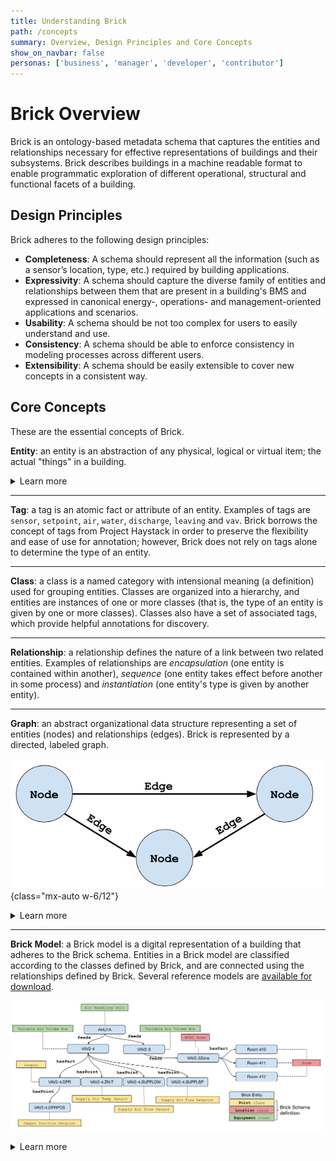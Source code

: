 ```yaml
---
title: Understanding Brick
path: /concepts
summary: Overview, Design Principles and Core Concepts
show_on_navbar: false
personas: ['business', 'manager', 'developer', 'contributor']
---
```


# Brick Overview

Brick is an ontology-based metadata schema that captures the entities and relationships necessary for effective representations of buildings and their subsystems.
Brick describes buildings in a machine readable format to enable programmatic exploration of different operational, structural and functional facets of a building.

## Design Principles

Brick adheres to the following design principles:

* **Completeness**: A schema should represent all the information (such as a sensor’s location, type, etc.) required by building applications.
* **Expressivity**: A schema should capture the diverse family of entities and relationships between them that are present in a building's BMS and expressed in canonical energy-, operations- and management-oriented applications and scenarios.
* **Usability**: A schema should be not too complex for users to easily understand and use.
* **Consistency**: A schema should be able to enforce consistency in modeling processes across different users.
* **Extensibility**: A schema should be easily extensible to cover new concepts in a consistent way.

## Core Concepts

These are the essential concepts of Brick.

**Entity**: an entity is an abstraction of any physical, logical or virtual item; the actual "things" in a building.

<details>
<summary>Learn more</summary>

Physical entities are anything that has a physical presence in the world.
Examples are mechanical equipment such as air handling units, variable air volume boxes, luminaires and lighting systems, networked devices like electric meters, thermostats and electrical vehicle chargers, and spatial elements like rooms and floors.

Virtual entities are anything whose representation is based in software.
Examples are sensing and status points which allow software to read the current state of the world (such as the value of a temperature sensor, the speed of a fan, or the energy consumption of a space heater), and actuation points which allow software to write values (such as temperature setpoints or the brightness of a lighting fixture).

Logical entities are those entities or collections of entities that are defined by a set of rules.
Examples are HVAC zones and Lighting zones.
Concepts such as class names and tags (defined below) also fall into this category.
</details>

---

**Tag**: a tag is an atomic fact or attribute of an entity.
Examples of tags are `sensor`, `setpoint`, `air`, `water`, `discharge`, `leaving` and `vav`.
Brick borrows the concept of tags from Project Haystack in order to preserve the flexibility and ease of use for annotation; however, Brick does not rely on tags alone to determine the type of an entity.

---

**Class**: a class is a named category with intensional meaning (a definition) used for grouping entities.
Classes are organized into a hierarchy, and entities are instances of one or more classes (that is, the type of an entity is given by one or more classes).
Classes also have a set of associated tags, which provide helpful annotations for discovery.

---

**Relationship**: a relationship defines the nature of a link between two related entities.
Examples of relationships are *encapsulation* (one entity is contained within another), *sequence* (one entity takes effect before another in some process) and *instantiation* (one entity's type is given by another entity).

---

**Graph**: an abstract organizational data structure representing a set of entities (nodes) and relationships (edges). Brick is represented by a directed, labeled graph.

![node edge graph example](images/node-edge-graph.png){class="mx-auto w-6/12"}

<details>
<summary>Learn more</summary>

This figure is an illustration of a generic directed graph. In the context of Brick, nodes in a graph are entities and the edges of the graph are relationships. The source and destination nodes of an edge indicate the subject and object entities of the relationship given by the name of the edge.

We recommend reading the [Wikipedia page on the abstract graph data structure](https://en.wikipedia.org/wiki/Graph_(abstract_data_type)).

In Brick, the graph is represented using the RDF data model. The [RDF primer page](https://www.w3.org/TR/rdf11-concepts/) is an excellent introduction to how a graph is represented using RDF.

</details>

---

**Brick Model**: a Brick model is a digital representation of a building that adheres to the Brick schema. Entities in a Brick model are classified according to the classes defined by Brick, and are connected using the relationships defined by Brick. Several reference models are [available for download](/resources/#reference-brick-models).

![Brick Model Example](images/brick-model-example.png)

<details>
<summary>Learn more</summary>

The blue nodes represent entities that are instances of Brick classes.These are the "things" inside our example building. They range from equipment (`AHU1A`, `VAV2-4`), points (`VAV2-4.DPRPOS`), locations (`Room 410`) and logical collections (`VAV2-3Zone`). The colored boxes connected to the instances with dashed lines represent Brick classes; the dashed line represents the "is an instance of" relationship (`rdf:type`). The rest of the class structure has been elided for simplicity. Lastly, the solid directed edges represent Brick relationships between entities.
</details>
